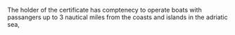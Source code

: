 The holder of the certificate has comptenecy to operate boats with passangers up to 3 nautical miles from the coasts and islands in the adriatic sea,